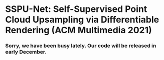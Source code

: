 # SSPU-Net: Self-Supervised Point Cloud Upsampling via Differentiable Rendering (ACM Multimedia 2021)


### Sorry, we have been busy lately. Our code will be released in early December.
